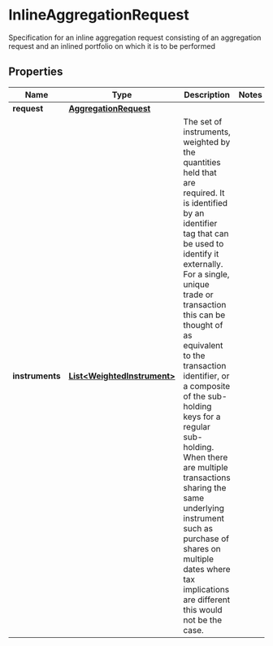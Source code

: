 

# InlineAggregationRequest

Specification for an inline aggregation request consisting of an aggregation request and an inlined portfolio on which it is to be performed
## Properties

Name | Type | Description | Notes
------------ | ------------- | ------------- | -------------
**request** | [**AggregationRequest**](AggregationRequest.md) |  | 
**instruments** | [**List&lt;WeightedInstrument&gt;**](WeightedInstrument.md) | The set of instruments, weighted by the quantities held that are required.  It is identified by an identifier tag that can be used to identify it externally.  For a single, unique trade or transaction this can be thought of as equivalent to the transaction identifier, or  a composite of the sub-holding keys for a regular sub-holding. When there are multiple transactions sharing the same underlying instrument  such as purchase of shares on multiple dates where tax implications are different this would not be the case. | 



